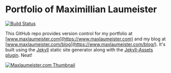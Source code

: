 Portfolio of Maximillian Laumeister
=======================

[![Build Status](https://img.shields.io/codeship/e89c7840-032b-0133-ca3a-36fe44f74615.svg)](https://codeship.com/projects/89147)

This GitHub repo provides version control for my portfolio at [www.maxlaumeister.com](https://www.maxlaumeister.com) and my blog at [www.maxlaumeister.com/blog](https://www.maxlaumeister.com/blog/). It's built using the [Jekyll](http://jekyllrb.com/) static site generator along with the [Jekyll-Assets plugin](https://github.com/jekyll-assets/jekyll-assets). Neat!

[![Maxlaumeister.com Thumbnail](https://raw.githubusercontent.com/MaxLaumeister/maxlaumeister.github.io/master/main/thumb.png)](https://www.maxlaumeister.com/)
